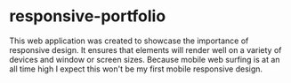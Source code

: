 # responsive-portfolio

This web application was created to showcase the importance of responsive design. It ensures that elements will render well on a variety of devices and window or screen sizes. Because mobile web surfing is at an all time high I expect this won't be my first mobile responsive design. 